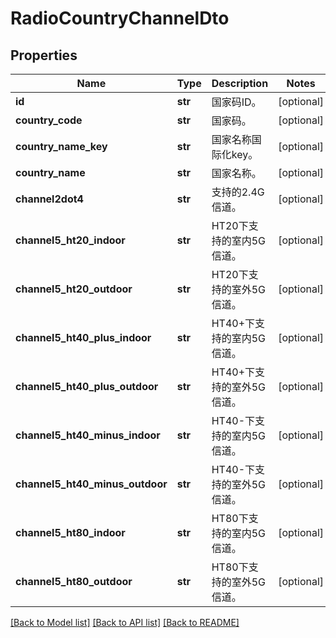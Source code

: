 # RadioCountryChannelDto

## Properties
Name | Type | Description | Notes
------------ | ------------- | ------------- | -------------
**id** | **str** | 国家码ID。 | [optional] 
**country_code** | **str** | 国家码。 | [optional] 
**country_name_key** | **str** | 国家名称国际化key。 | [optional] 
**country_name** | **str** | 国家名称。 | [optional] 
**channel2dot4** | **str** | 支持的2.4G信道。 | [optional] 
**channel5_ht20_indoor** | **str** | HT20下支持的室内5G信道。 | [optional] 
**channel5_ht20_outdoor** | **str** | HT20下支持的室外5G信道。 | [optional] 
**channel5_ht40_plus_indoor** | **str** | HT40+下支持的室内5G信道。 | [optional] 
**channel5_ht40_plus_outdoor** | **str** | HT40+下支持的室外5G信道。 | [optional] 
**channel5_ht40_minus_indoor** | **str** | HT40-下支持的室内5G信道。 | [optional] 
**channel5_ht40_minus_outdoor** | **str** | HT40-下支持的室外5G信道。 | [optional] 
**channel5_ht80_indoor** | **str** | HT80下支持的室内5G信道。 | [optional] 
**channel5_ht80_outdoor** | **str** | HT80下支持的室外5G信道。 | [optional] 

[[Back to Model list]](../README.md#documentation-for-models) [[Back to API list]](../README.md#documentation-for-api-endpoints) [[Back to README]](../README.md)


